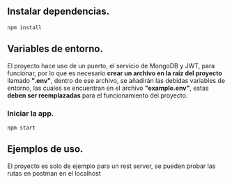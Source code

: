 ## Instalar dependencias.

```
npm install
```

## Variables de entorno.

El proyecto hace uso de un puerto, el servicio de MongoDB y JWT, para funcionar, por lo que es necesario **crear un archivo en la raíz del proyecto** llamado **".env"**, dentro de ese archivo, se añadirán las debidas variables de entorno, las cuales se encuentran en el archivo **"example.env"**, estas **deben ser reemplazadas** para el funcionamiento del proyecto.

### Iniciar la app.

```
npm start
```

## Ejemplos de uso.

El proyecto es solo de ejemplo para un rest server, se pueden probar las rutas en postman en el localhost

